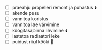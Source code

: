 
- [ ] praeahju propelleri remont ja puhastus ⏫ 
- [ ] akende pesu
- [ ] vannitoa koristus
- [ ] vannitoa lae värvimine
- [ ] köögitasapinna lihvimine ⏫ 
- [ ] lastetoa radiaatori leke
- [ ] puidust riiul kööki 🔽 